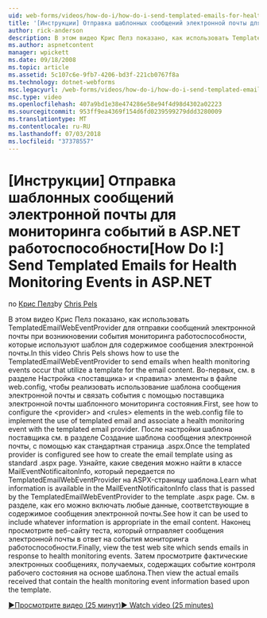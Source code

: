 ```yaml
---
uid: web-forms/videos/how-do-i/how-do-i-send-templated-emails-for-health-monitoring-events-in-aspnet
title: '[Инструкции] Отправка шаблонных сообщений электронной почты для мониторинга событий в ASP.NET работоспособности | Документация Майкрософт'
author: rick-anderson
description: В этом видео Крис Пелз показано, как использовать TemplatedEmailWebEventProvider для отправки сообщений электронной почты при возникновении события мониторинга работоспособности, использовать шаблон для t...
ms.author: aspnetcontent
manager: wpickett
ms.date: 09/18/2008
ms.topic: article
ms.assetid: 5c107c6e-9fb7-4206-bd3f-221cb0767f8a
ms.technology: dotnet-webforms
msc.legacyurl: /web-forms/videos/how-do-i/how-do-i-send-templated-emails-for-health-monitoring-events-in-aspnet
msc.type: video
ms.openlocfilehash: 407a9bd1e38e474286e58e94f4d98d4302a02223
ms.sourcegitcommit: 953ff9ea4369f154d6fd0239599279ddd3280009
ms.translationtype: MT
ms.contentlocale: ru-RU
ms.lasthandoff: 07/03/2018
ms.locfileid: "37378557"
---
```

<a name="how-do-i-send-templated-emails-for-health-monitoring-events-in-aspnet"></a><span data-ttu-id="9296b-103">[Инструкции] Отправка шаблонных сообщений электронной почты для мониторинга событий в ASP.NET работоспособности</span><span class="sxs-lookup"><span data-stu-id="9296b-103">[How Do I:] Send Templated Emails for Health Monitoring Events in ASP.NET</span></span>
====================
<span data-ttu-id="9296b-104">по [Крис Пелз](https://twitter.com/chrispels)</span><span class="sxs-lookup"><span data-stu-id="9296b-104">by [Chris Pels](https://twitter.com/chrispels)</span></span>

<span data-ttu-id="9296b-105">В этом видео Крис Пелз показано, как использовать TemplatedEmailWebEventProvider для отправки сообщений электронной почты при возникновении события мониторинга работоспособности, которые используют шаблон для содержимое сообщения электронной почты.</span><span class="sxs-lookup"><span data-stu-id="9296b-105">In this video Chris Pels shows how to use the TemplatedEmailWebEventProvider to send emails when health monitoring events occur that utilize a template for the email content.</span></span> <span data-ttu-id="9296b-106">Во-первых, см. в разделе Настройка &lt;поставщика&gt; и &lt;правила&gt; элементы в файле web.config, чтобы реализовать использование шаблона сообщения электронной почты и связать события с помощью поставщика электронной почты шаблонного мониторинга состояния.</span><span class="sxs-lookup"><span data-stu-id="9296b-106">First, see how to configure the &lt;provider&gt; and &lt;rules&gt; elements in the web.config file to implement the use of templated email and associate a health monitoring event with the templated email provider.</span></span> <span data-ttu-id="9296b-107">После настройки шаблона поставщика см. в разделе Создание шаблона сообщения электронной почты, с помощью как стандартная страница .aspx.</span><span class="sxs-lookup"><span data-stu-id="9296b-107">Once the templated provider is configured see how to create the email template using as standard .aspx page.</span></span> <span data-ttu-id="9296b-108">Узнайте, какие сведения можно найти в классе MailEventNotificaitonInfo, который передается по TemplatedEmailWebEventProvider на ASPX-страницу шаблона.</span><span class="sxs-lookup"><span data-stu-id="9296b-108">Learn what information is available in the MailEventNotificaitonInfo class that is passed by the TemplatedEmailWebEventProvider to the template .aspx page.</span></span> <span data-ttu-id="9296b-109">См. в разделе, как его можно включать любые данные, соответствующие в содержимое сообщения электронной почты.</span><span class="sxs-lookup"><span data-stu-id="9296b-109">See how it can be used to include whatever information is appropriate in the email content.</span></span> <span data-ttu-id="9296b-110">Наконец просмотрите веб-сайту теста, который отправляет сообщения электронной почты в ответ на события мониторинга работоспособности.</span><span class="sxs-lookup"><span data-stu-id="9296b-110">Finally, view the test web site which sends emails in response to health monitoring events.</span></span> <span data-ttu-id="9296b-111">Затем просмотрите фактические электронных сообщениях, получаемых, содержащих событие контроля рабочего состояния на основе шаблона.</span><span class="sxs-lookup"><span data-stu-id="9296b-111">Then view the actual emails received that contain the health monitoring event information based upon the template.</span></span>

[<span data-ttu-id="9296b-112">&#9654;Просмотрите видео (25 минут)</span><span class="sxs-lookup"><span data-stu-id="9296b-112">&#9654; Watch video (25 minutes)</span></span>](https://channel9.msdn.com/Blogs/ASP-NET-Site-Videos/how-do-i-send-templated-emails-for-health-monitoring-events-in-aspnet)
